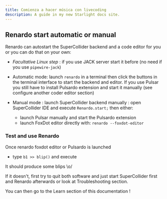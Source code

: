```yaml
---
title: Comienza a hacer música con livecoding
description: A guide in my new Starlight docs site.
---
```



## Renardo start automatic or manual

Renardo can autostart the SuperCollider backend and a code editor for you or you can do that on your own:

- _Facultative Linux step_ : if you use JACK server start it before (no need if you use `pipewire-jack`)

- Automatic mode: launch `renardo` in a terminal then click the buttons in the terminal interface to start the backend and editor. If you use Pulsar you still have to install Pulsardo extension and start it manually (see configure another coder editor section)

- Manual mode : launch SuperCollider backend manually : open SuperCollider IDE and execute `Renardo.start;` then either:
    - launch Pulsar manually and start the Pulsardo extension
    - launch FoxDot editor directly with: `renardo --foxdot-editor`

### Test and use Renardo

Once renardo foxdot editor or Pulsardo is launched

- type `b1 >> blip()` and execute

It should produce some blips \o/

If it doesn't, first try to quit both software and just start SuperCollider first and Renardo afterwards or look at Troubleshooting section.

You can then go to the Learn section of this documentation !